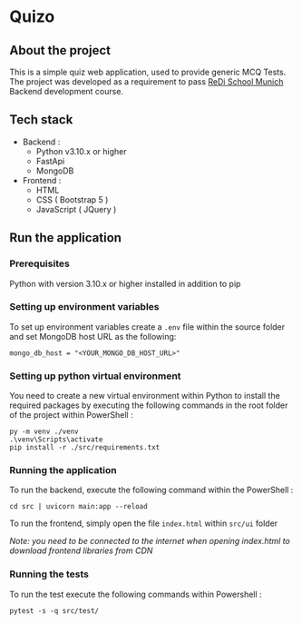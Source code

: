 # Quizo

## About the project
This is a simple quiz web application, used to provide generic MCQ Tests. The project was developed as a requirement to pass [ReDi School Munich](https://www.redi-school.org/munich) Backend development course.

## Tech stack
- Backend : 
    - Python v3.10.x or higher
    - FastApi
    - MongoDB
- Frontend : 
    - HTML
    - CSS ( Bootstrap 5 )
    - JavaScript ( JQuery )

## Run the application

### Prerequisites
Python with version 3.10.x or higher installed in addition to pip

### Setting up environment variables 
To set up environment variables create a `.env` file within the source folder and set MongoDB host URL as the following:
```
mongo_db_host = "<YOUR_MONGO_DB_HOST_URL>"
```
### Setting up python virtual environment 
You need to create a new virtual environment within Python to install the required packages by executing the following commands in the root folder of the project within PowerShell :
```
py -m venv ./venv 
.\venv\Scripts\activate
pip install -r ./src/requirements.txt
```
### Running the application
To run the backend, execute the following command within the PowerShell : 
```
cd src | uvicorn main:app --reload 
``` 
To run the frontend, simply open the file `index.html` within   `src/ui` folder 

*Note: you need to be connected to the internet when opening index.html to download frontend libraries from CDN*

### Running the tests
To run the test execute the following commands within Powershell : 
```
pytest -s -q src/test/
```
